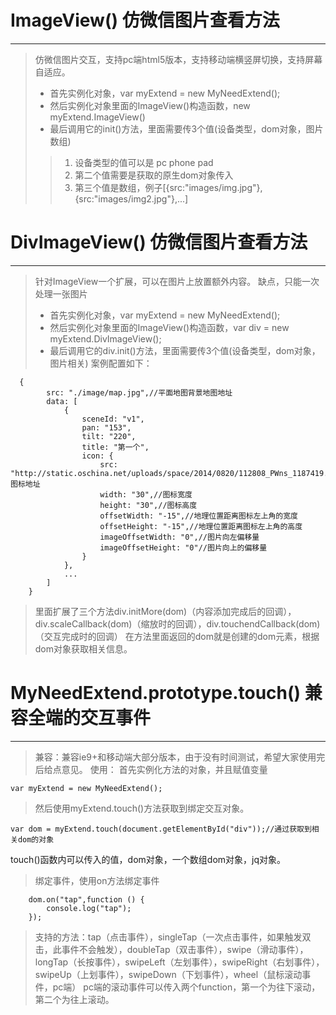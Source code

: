 # ImageView() 仿微信图片查看方法
----------------
> 仿微信图片交互，支持pc端html5版本，支持移动端横竖屏切换，支持屏幕自适应。
>* 首先实例化对象，var myExtend = new MyNeedExtend();
>* 然后实例化对象里面的ImageView()构造函数，new myExtend.ImageView()
>* 最后调用它的init()方法，里面需要传3个值(设备类型，dom对象，图片数组)
>>1. 设备类型的值可以是 pc phone pad
>>2. 第二个值需要是获取的原生dom对象传入
>>3. 第三个值是数组，例子[{src:"images/img.jpg"},{src:"images/img2.jpg"},...]

# DivImageView() 仿微信图片查看方法
----------------
> 针对ImageView一个扩展，可以在图片上放置额外内容。
> 缺点，只能一次处理一张图片
>* 首先实例化对象，var myExtend = new MyNeedExtend();
>* 然后实例化对象里面的ImageView()构造函数，var div = new myExtend.DivImageView();
>* 最后调用它的div.init()方法，里面需要传3个值(设备类型，dom对象，图片相关)
> 案例配置如下：
```
  {
        src: "./image/map.jpg",//平面地图背景地图地址
        data: [
            {
                sceneId: "v1",
                pan: "153",
                tilt: "220",
                title: "第一个",
                icon: {
                    src: "http://static.oschina.net/uploads/space/2014/0820/112808_PWns_1187419.png",//图标地址
                    width: "30",//图标宽度
                    height: "30",//图标高度
                    offsetWidth: "-15",//地理位置距离图标左上角的宽度
                    offsetHeight: "-15",//地理位置距离图标左上角的高度
                    imageOffsetWidth: "0",//图片向左偏移量
                    imageOffsetHeight: "0"//图片向上的偏移量
                }
            },
            ...
        ]
    }
```
> 里面扩展了三个方法div.initMore(dom)（内容添加完成后的回调），div.scaleCallback(dom)（缩放时的回调），div.touchendCallback(dom)（交互完成时的回调）
> 在方法里面返回的dom就是创建的dom元素，根据dom对象获取相关信息。

# MyNeedExtend.prototype.touch() 兼容全端的交互事件
-----------------------
>兼容：兼容ie9+和移动端大部分版本，由于没有时间测试，希望大家使用完后给点意见。
>使用：
>首先实例化方法的对象，并且赋值变量
```
var myExtend = new MyNeedExtend();
```
>然后使用myExtend.touch()方法获取到绑定交互对象。
```
var dom = myExtend.touch(document.getElementById("div"));//通过获取到相关dom的对象
```
touch()函数内可以传入的值，dom对象，一个数组dom对象，jq对象。
>绑定事件，使用on方法绑定事件
```
    dom.on("tap",function () {
        console.log("tap");
    });
```
>支持的方法：tap（点击事件），singleTap（一次点击事件，如果触发双击，此事件不会触发），doubleTap（双击事件），swipe（滑动事件），longTap（长按事件），swipeLeft（左划事件），swipeRight（右划事件），swipeUp（上划事件），swipeDown（下划事件），wheel（鼠标滚动事件，pc端）
>pc端的滚动事件可以传入两个function，第一个为往下滚动，第二个为往上滚动。

